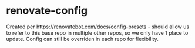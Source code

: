 # renovate-config
Created per https://renovatebot.com/docs/config-presets - should allow us to refer to this base repo in multiple other repos, so we only have 1 place to update. Config can still be overriden in each repo for flexibility.
